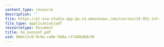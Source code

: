 ```yaml
---
content_type: resource
description: ''
file: https://ol-ocw-studio-app-qa.s3.amazonaws.com/courses/24-951-introduction-to-syntax-fall-2003/88dcc2c09c9aca9e5b0acf148bd8dc95_ho_nonconf.pdf
file_type: application/pdf
resourcetype: Document
title: ho_nonconf.pdf
uid: 88dcc2c0-9c9a-ca9e-5b0a-cf148bd8dc95
---
```

